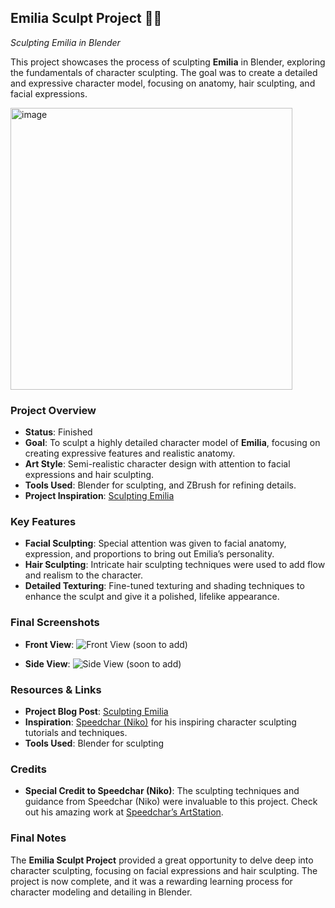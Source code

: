## Emilia Sculpt Project 🗿✨  
*Sculpting Emilia in Blender*

This project showcases the process of sculpting **Emilia** in Blender, exploring the fundamentals of character sculpting. The goal was to create a detailed and expressive character model, focusing on anatomy, hair sculpting, and facial expressions.

<img width="451" alt="image" src="https://github.com/user-attachments/assets/98e0476a-aec1-46c2-a444-37f25cb1c27a">

### Project Overview
- **Status**: Finished
- **Goal**: To sculpt a highly detailed character model of **Emilia**, focusing on creating expressive features and realistic anatomy.
- **Art Style**: Semi-realistic character design with attention to facial expressions and hair sculpting.
- **Tools Used**: Blender for sculpting, and ZBrush for refining details.
- **Project Inspiration**: [Sculpting Emilia](https://www.fran43cg.com/blog/2024/02/21/sculpting-emilia/)

### Key Features
- **Facial Sculpting**: Special attention was given to facial anatomy, expression, and proportions to bring out Emilia’s personality.
- **Hair Sculpting**: Intricate hair sculpting techniques were used to add flow and realism to the character.
- **Detailed Texturing**: Fine-tuned texturing and shading techniques to enhance the sculpt and give it a polished, lifelike appearance.

### Final Screenshots
- **Front View**:
  ![Front View](./screenshots/emilia-front-view.png) (soon to add)

- **Side View**:
  ![Side View](./screenshots/emilia-side-view.png) (soon to add)

### Resources & Links
- **Project Blog Post**: [Sculpting Emilia](https://www.fran43cg.com/blog/2024/02/21/sculpting-emilia/)
- **Inspiration**: [Speedchar (Niko)](https://www.artstation.com/speedchar) for his inspiring character sculpting tutorials and techniques.
- **Tools Used**: Blender for sculpting

### Credits
- **Special Credit to Speedchar (Niko)**: The sculpting techniques and guidance from Speedchar (Niko) were invaluable to this project. Check out his amazing work at [Speedchar’s ArtStation](https://www.artstation.com/speedchar).

### Final Notes
The **Emilia Sculpt Project** provided a great opportunity to delve deep into character sculpting, focusing on facial expressions and hair sculpting. The project is now complete, and it was a rewarding learning process for character modeling and detailing in Blender.

